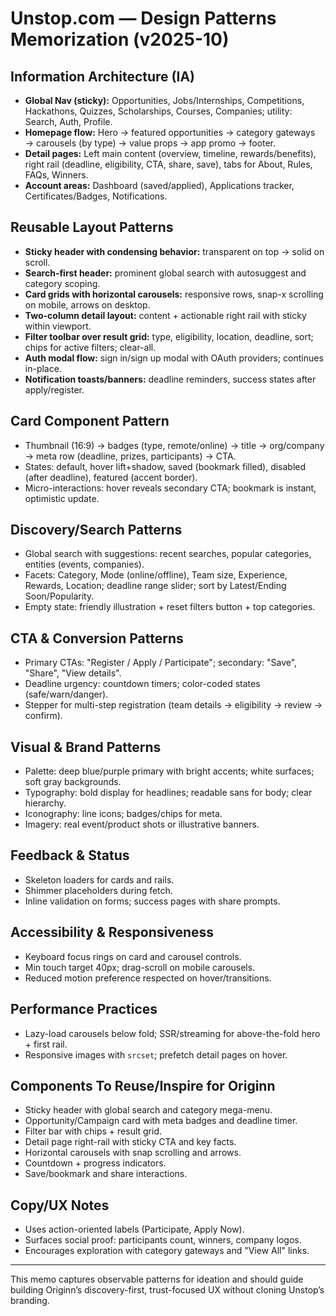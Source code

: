# Unstop.com — Design Patterns Memorization (v2025-10)

## Information Architecture (IA)
- **Global Nav (sticky):** Opportunities, Jobs/Internships, Competitions, Hackathons, Quizzes, Scholarships, Courses, Companies; utility: Search, Auth, Profile.
- **Homepage flow:** Hero → featured opportunities → category gateways → carousels (by type) → value props → app promo → footer.
- **Detail pages:** Left main content (overview, timeline, rewards/benefits), right rail (deadline, eligibility, CTA, share, save), tabs for About, Rules, FAQs, Winners.
- **Account areas:** Dashboard (saved/applied), Applications tracker, Certificates/Badges, Notifications.

## Reusable Layout Patterns
- **Sticky header with condensing behavior:** transparent on top → solid on scroll.
- **Search-first header:** prominent global search with autosuggest and category scoping.
- **Card grids with horizontal carousels:** responsive rows, snap-x scrolling on mobile, arrows on desktop.
- **Two-column detail layout:** content + actionable right rail with sticky within viewport.
- **Filter toolbar over result grid:** type, eligibility, location, deadline, sort; chips for active filters; clear-all.
- **Auth modal flow:** sign in/sign up modal with OAuth providers; continues in-place.
- **Notification toasts/banners:** deadline reminders, success states after apply/register.

## Card Component Pattern
- Thumbnail (16:9) → badges (type, remote/online) → title → org/company → meta row (deadline, prizes, participants) → CTA.
- States: default, hover lift+shadow, saved (bookmark filled), disabled (after deadline), featured (accent border).
- Micro-interactions: hover reveals secondary CTA; bookmark is instant, optimistic update.

## Discovery/Search Patterns
- Global search with suggestions: recent searches, popular categories, entities (events, companies).
- Facets: Category, Mode (online/offline), Team size, Experience, Rewards, Location; deadline range slider; sort by Latest/Ending Soon/Popularity.
- Empty state: friendly illustration + reset filters button + top categories.

## CTA & Conversion Patterns
- Primary CTAs: "Register / Apply / Participate"; secondary: "Save", "Share", "View details".
- Deadline urgency: countdown timers; color-coded states (safe/warn/danger).
- Stepper for multi-step registration (team details → eligibility → review → confirm).

## Visual & Brand Patterns
- Palette: deep blue/purple primary with bright accents; white surfaces; soft gray backgrounds.
- Typography: bold display for headlines; readable sans for body; clear hierarchy.
- Iconography: line icons; badges/chips for meta.
- Imagery: real event/product shots or illustrative banners.

## Feedback & Status
- Skeleton loaders for cards and rails.
- Shimmer placeholders during fetch.
- Inline validation on forms; success pages with share prompts.

## Accessibility & Responsiveness
- Keyboard focus rings on card and carousel controls.
- Min touch target 40px; drag-scroll on mobile carousels.
- Reduced motion preference respected on hover/transitions.

## Performance Practices
- Lazy-load carousels below fold; SSR/streaming for above-the-fold hero + first rail.
- Responsive images with `srcset`; prefetch detail pages on hover.

## Components To Reuse/Inspire for Originn
- Sticky header with global search and category mega-menu.
- Opportunity/Campaign card with meta badges and deadline timer.
- Filter bar with chips + result grid.
- Detail page right-rail with sticky CTA and key facts.
- Horizontal carousels with snap scrolling and arrows.
- Countdown + progress indicators.
- Save/bookmark and share interactions.

## Copy/UX Notes
- Uses action-oriented labels (Participate, Apply Now).
- Surfaces social proof: participants count, winners, company logos.
- Encourages exploration with category gateways and "View All" links.

---
This memo captures observable patterns for ideation and should guide building Originn’s discovery-first, trust-focused UX without cloning Unstop’s branding.



